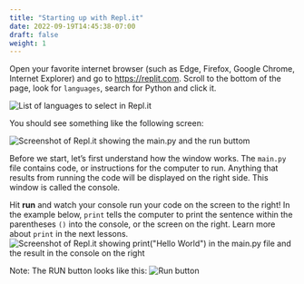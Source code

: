 ```yaml
---
title: "Starting up with Repl.it"
date: 2022-09-19T14:45:38-07:00
draft: false
weight: 1
---
```


Open your favorite internet browser (such as Edge, Firefox, Google Chrome, Internet Explorer) and go to https://replit.com. Scroll to the bottom of the page, look for `languages`, search for Python and click it.

![List of languages to select in Repl.it](../../img/replLang.png)

You should see something like the following screen:

![Screenshot of Repl.it showing the main.py and the run buttom](../../img/replSU.png)

Before we start, let’s first understand how the window works. The `main.py` file contains code, or instructions for the computer to run. Anything that results from running the code will be displayed on the right side. This window is called the console.

Hit **run** and watch your console run your code on the screen to the right! In the example below, `print` tells the computer to print the sentence within the parentheses `()` into the console, or the screen on the right. Learn more about `print` in the next lessons.
![Screenshot of Repl.it showing print("Hello World") in the main.py file and the result in the console on the right](../../img/helloWorld.png)

Note: The RUN button looks like this:
![Run button](../../img/run.png)
